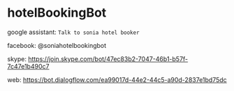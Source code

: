 # hotelBookingBot

google assistant: `Talk to sonia hotel booker`

facebook: @soniahotelbookingbot

skype: https://join.skype.com/bot/47ec83b2-7047-46b1-b57f-7c47e1b490c7

web: https://bot.dialogflow.com/ea99017d-44e2-44c5-a90d-2837e1bd75dc
